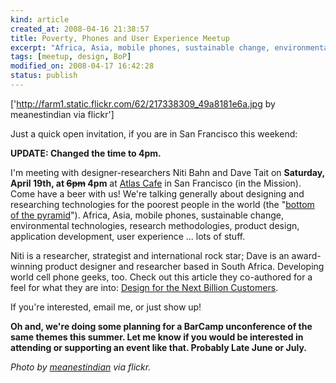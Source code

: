 ```yaml
--- 
kind: article
created_at: 2008-04-16 21:38:57
title: Poverty, Phones and User Experience Meetup
excerpt: "Africa, Asia, mobile phones, sustainable change, environmental technologies, research methodologies, product design, application development, user experience ... lots of stuff."
tags: [meetup, design, BoP]
modified_on: 2008-04-17 16:42:28
status: publish
---
```


['http://farm1.static.flickr.com/62/217338309_49a8181e6a.jpg by meanestindian via flickr']

Just a quick open invitation, if you are in San Francisco this weekend: 

<strong>UPDATE: Changed the time to 4pm. </strong>

I'm meeting with designer-researchers Niti Bahn and Dave Tait on <strong>Saturday, April 19th, at <strike>6pm</strike> 4pm</strong> at <a href="http://www.atlascafe.net">Atlas Cafe</a> in San Francisco (in the Mission). Come have a beer with us! We're talking generally about designing and researching technologies for the poorest people in the world (the "<a href="http://en.wikipedia.org/wiki/Bottom_of_the_Pyramid">bottom of the pyramid</a>"). Africa, Asia, mobile phones, sustainable change, environmental technologies, research methodologies, product design, application development, user experience ... lots of stuff. 

Niti is a researcher, strategist and international rock star; Dave is an award-winning product designer and researcher based in South Africa. Developing world cell phone geeks, too. Check out this article they co-authored for a feel for what they are into: <a href="http://www.core77.com/blog/featured_items/design_for_the_next_billion_customers_by_niti_bhan_and_dave_tait_9368.asp">Design for the Next Billion Customers</a>. 

If you're interested, email me, or just show up!

<strong>Oh and, we're doing some planning for a BarCamp unconference of the same themes this summer. Let me know if you would be interested in attending or supporting an event like that. Probably Late June or July.</strong> 

<em>Photo by <a href="http://www.flickr.com/photos/meanestindian/">meanestindian</a> via flickr. </em>